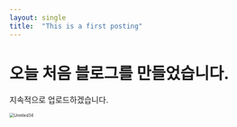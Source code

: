 ```yaml
---
layout: single
title:  "This is a first posting"
---
```


# 오늘 처음 블로그를 만들었습니다.

지속적으로 업로드하겠습니다.



<img src="C:\Users\minjun\Desktop\github\friedtiger\friedtiger.github.io\images\2022-05-23-first\Untitled34.png" alt="Untitled34" style="zoom:50%;" />
